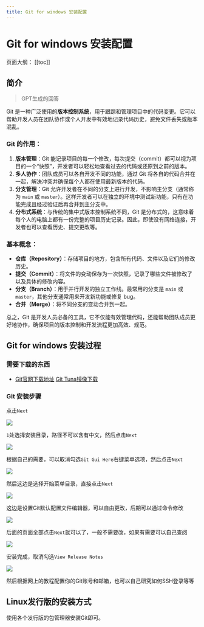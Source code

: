 ```yaml
---
title: Git for windows 安装配置
---
```

# Git for windows 安装配置

页面大纲：
[[toc]]

## 简介

>GPT生成的回答

Git 是一种广泛使用的**版本控制系统**，用于跟踪和管理项目中的代码变更。它可以帮助开发人员在团队协作或个人开发中有效地记录代码历史，避免文件丢失或版本混乱。

### Git 的作用：
1. **版本管理**：Git 能记录项目的每一个修改，每次提交（commit）都可以视为项目的一个“快照”，开发者可以轻松地查看过去的代码或还原到之前的版本。
2. **多人协作**：团队成员可以各自开发不同的功能，通过 Git 将各自的代码合并在一起，解决冲突并确保每个人都在使用最新版本的代码。
3. **分支管理**：Git 允许开发者在不同的分支上进行开发，不影响主分支（通常称为 `main` 或 `master`）。这样开发者可以在独立的环境中测试新功能，只有在功能完成且经过验证后再合并到主分支中。
4. **分布式系统**：与传统的集中式版本控制系统不同，Git 是分布式的，这意味着每个人的电脑上都有一份完整的项目历史记录。因此，即使没有网络连接，开发者也可以查看历史、提交更改等。

### 基本概念：
- **仓库（Repository）**：存储项目的地方，包含所有代码、文件以及它们的修改历史。
- **提交（Commit）**：将文件的变动保存为一次快照，记录了哪些文件被修改了以及具体的修改内容。
- **分支（Branch）**：用于并行开发的独立工作线。最常用的分支是 `main` 或 `master`，其他分支通常用来开发新功能或修复 bug。
- **合并（Merge）**：将不同分支的变动合并到一起。

总之，Git 是开发人员必备的工具，它不仅能有效管理代码，还能帮助团队成员更好地协作，确保项目的版本控制和开发流程更加高效、规范。

## Git for windows 安装过程

### 需要下载的东西

- [Git官网下载地址](https://git-scm.com/) [Git Tuna镜像下载](https://mirror.tuna.tsinghua.edu.cn/github-release/git-for-windows/git/LatestRelease/)

### Git 安装步骤

点击`Next`

![](/assets/pics/vscode/git-install-1.png)

`1`处选择安装目录，路径不可以含有中文，然后点击`Next`

![](/assets/pics/vscode/git-install-2.png)

根据自己的需要，可以取消勾选`Git Gui Here`右键菜单选项，然后点击`Next`

![](/assets/pics/vscode/git-install-3.png)

然后这边是选择开始菜单目录，直接点击`Next`

![](/assets/pics/vscode/git-install-4.png)

这边是设置Git默认配置文件编辑器，可以自由更改，后期可以通过命令修改

![](/assets/pics/vscode/git-install-5.png)

后面的页面全部点击`Next`就可以了，一般不需要改，如果有需要可以自己查阅

![](/assets/pics/vscode/git-install-6.png)

安装完成，取消勾选`View Release Notes`

![](/assets/pics/vscode/git-install-7.png)

然后根据网上的教程配置你的Git账号和邮箱，也可以自己研究如何SSH登录等等

## Linux发行版的安装方式

使用各个发行版的包管理器安装Git即可。
